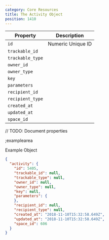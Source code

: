 ```yaml
---
category: Core Resources
title: The Activity Object
position: 1410
---
```


| Property | Description |
|---|---|
| `id` | Numeric Unique ID |
| `trackable_id` | |
| `trackable_type` |  |
| `owner_id` |  |
| `owner_type` |  |
| `key` |  |
| `parameters` |  |
| `recipient_id` |  |
| `recipient_type` |  |
| `created_at` |  |
| `updated_at` |  |
| `space_id` |  |

// TODO: Document properties

;examplearea

Example Object

```json
{
  "activity": {
    "id": 5405,
    "trackable_id": null,
    "trackable_type": null,
    "owner_id": null,
    "owner_type": null,
    "key": null,
    "parameters": {
    },
    "recipient_id": null,
    "recipient_type": null,
    "created_at": "2018-11-10T15:32:58.649Z",
    "updated_at": "2018-11-10T15:32:58.649Z",
    "space_id": 606
  }
}
```